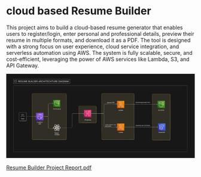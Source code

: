 # cloud based Resume Builder 

This project aims to build a cloud-based resume generator that enables users to register/login, enter personal and professional details, preview their resume in multiple formats, and download it as a PDF. The tool is designed with a strong focus on user experience, cloud service integration, and serverless automation using AWS. The system is fully scalable, secure, and cost-efficient, leveraging the power of AWS services like Lambda, S3,
and API Gateway.

![Architecture Diagram](/Architecture.png)



[Resume Builder Project Report.pdf](https://github.com/user-attachments/files/21136253/Resume.Builder.Project.Report.pdf)

